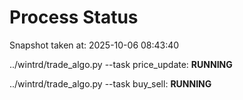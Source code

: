 # Process Status

Snapshot taken at: 2025-10-06 08:43:40

../wintrd/trade_algo.py --task price_update: **RUNNING**

../wintrd/trade_algo.py --task buy_sell: **RUNNING**

